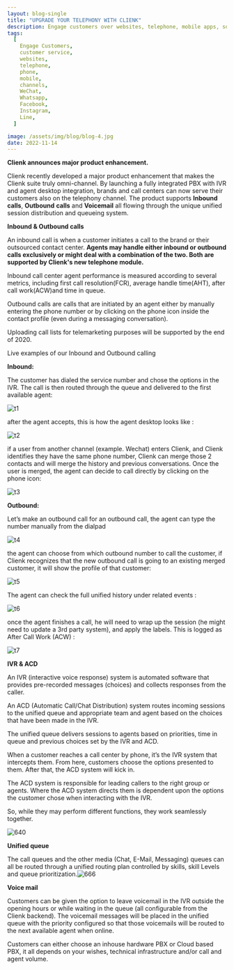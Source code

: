 ```yaml
---
layout: blog-single
title: "UPGRADE YOUR TELEPHONY WITH CLIENK"
description: Engage customers over websites, telephone, mobile apps, social media channels like WeChat, Whatsapp, Facebook, Instagram and many other popular messaging apps.
tags:
  [
    Engage Customers,
    customer service,
    websites,
    telephone,
    phone,
    mobile,
    channels,
    WeChat,
    Whatsapp,
    Facebook,
    Instagram,
    Line,
  ]

image: /assets/img/blog/blog-4.jpg
date: 2022-11-14
---
```


**Clienk announces major product enhancement.**

Clienk recently developed a major product enhancement that makes the Clienk suite truly omni-channel. By launching a fully integrated PBX with IVR and agent desktop integration, brands and call centers can now serve their customers also on the telephony channel. The product supports **Inbound calls**, **Outbound** **calls** and **Voicemail** all flowing through the unique unified session distribution and queueing system.

**Inbound & Outbound calls**

An inbound call is when a customer initiates a call to the brand or their outsourced contact center. **Agents may handle either inbound or outbound calls exclusively or might deal with a combination of the two. Both are supported by Clienk's new telephone module.**

Inbound call center agent performance is measured according to several metrics, including first call resolution(FCR), average handle time(AHT), after call work(ACW)and time in queue.

Outbound calls are calls that are initiated by an agent either by manually entering the phone number or by clicking on the phone icon inside the contact profile (even during a messaging conversation).

Uploading call lists for telemarketing purposes will be supported by the end of 2020.

Live examples of our Inbound and Outbound calling

**Inbound:**

The customer has dialed the service number and chose the options in the IVR. The call is then routed through the queue and delivered to the first available agent:

![t1](/assets/img/blog/t1.png)

after the agent accepts, this is how the agent desktop looks like :

![t2](/assets/img/blog/t2.png)

if a user from another channel (example. Wechat) enters Clienk, and Clienk identifies they have the same phone number, Clienk can merge those 2 contacts and will merge the history and previous conversations. Once the user is merged, the agent can decide to call directly by clicking on the phone icon:

![t3](/assets/img/blog/t3.png)

**Outbound:**

Let’s make an outbound call for an outbound call, the agent can type the number manually from the dialpad

![t4](/assets/img/blog/t4.png)

the agent can choose from which outbound number to call the customer, if Clienk recognizes that the new outbound call is going to an existing merged customer, it will show the profile of that customer:

![t5](/assets/img/blog/t5.png)

The agent can check the full unified history under related events :

![t6](/assets/img/blog/t6.jpg)

once the agent finishes a call, he will need to wrap up the session (he might need to update a 3rd party system), and apply the labels. This is logged as After Call Work (ACW) :

![t7](/assets/img/blog/t7.png)

**IVR & ACD**

An IVR (interactive voice response) system is automated software that provides pre-recorded messages (choices) and collects responses from the caller.

An ACD (Automatic Call/Chat Distribution) system routes incoming sessions to the unified queue and appropriate team and agent based on the choices that have been made in the IVR.

The unified queue delivers sessions to agents based on priorities, time in queue and previous choices set by the IVR and ACD.

When a customer reaches a call center by phone, it’s the IVR system that intercepts them. From here, customers choose the options presented to them. After that, the ACD system will kick in.

The ACD system is responsible for leading callers to the right group or agents. Where the ACD system directs them is dependent upon the options the customer chose when interacting with the IVR.

So, while they may perform different functions, they work seamlessly together.

![640](/assets/img/blog/640.webp)

**Unified queue**

The call queues and the other media (Chat, E-Mail, Messaging) queues can all be routed through a unified routing plan controlled by skills, skill Levels and queue prioritization.![666](/assets/img/blog/666.png)

**Voice mail**

Customers can be given the option to leave voicemail in the IVR outside the opening hours or while waiting in the queue (all configurable from the Clienk backend). The voicemail messages will be placed in the unified queue with the priority configured so that those voicemails will be routed to the next available agent when online.

Customers can either choose an inhouse hardware PBX or Cloud based PBX, it all depends on your wishes, technical infrastructure and/or call and agent volume.
